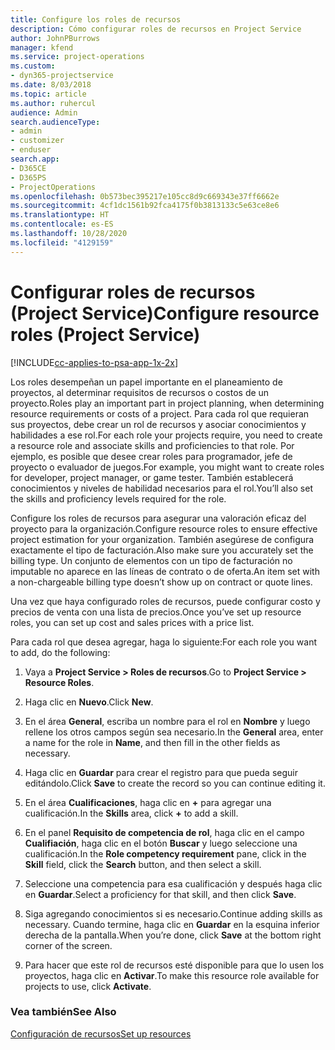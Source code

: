 ```yaml
---
title: Configure los roles de recursos
description: Cómo configurar roles de recursos en Project Service
author: JohnPBurrows
manager: kfend
ms.service: project-operations
ms.custom:
- dyn365-projectservice
ms.date: 8/03/2018
ms.topic: article
ms.author: ruhercul
audience: Admin
search.audienceType:
- admin
- customizer
- enduser
search.app:
- D365CE
- D365PS
- ProjectOperations
ms.openlocfilehash: 0b573bec395217e105cc8d9c669343e37ff6662e
ms.sourcegitcommit: 4cf1dc1561b92fca4175f0b3813133c5e63ce8e6
ms.translationtype: HT
ms.contentlocale: es-ES
ms.lasthandoff: 10/28/2020
ms.locfileid: "4129159"
---
```

# <a name="configure-resource-roles-project-service"></a><span data-ttu-id="44bc1-103">Configurar roles de recursos (Project Service)</span><span class="sxs-lookup"><span data-stu-id="44bc1-103">Configure resource roles (Project Service)</span></span>

[!INCLUDE[cc-applies-to-psa-app-1x-2x](../includes/cc-applies-to-psa-app-1x-2x.md)]

<span data-ttu-id="44bc1-104">Los roles desempeñan un papel importante en el planeamiento de proyectos, al determinar requisitos de recursos o costos de un proyecto.</span><span class="sxs-lookup"><span data-stu-id="44bc1-104">Roles play an important part in project planning, when determining resource requirements or costs of a project.</span></span> <span data-ttu-id="44bc1-105">Para cada rol que requieran sus proyectos, debe crear un rol de recursos y asociar conocimientos y habilidades a ese rol.</span><span class="sxs-lookup"><span data-stu-id="44bc1-105">For each role your projects require, you need to create a resource role and associate skills and proficiencies to that role.</span></span> <span data-ttu-id="44bc1-106">Por ejemplo, es posible que desee crear roles para programador, jefe de proyecto o evaluador de juegos.</span><span class="sxs-lookup"><span data-stu-id="44bc1-106">For example, you might want to create roles for developer, project manager, or game tester.</span></span> <span data-ttu-id="44bc1-107">También establecerá conocimientos y niveles de habilidad necesarios para el rol.</span><span class="sxs-lookup"><span data-stu-id="44bc1-107">You’ll also set the skills and proficiency levels required for the role.</span></span>  
  
 <span data-ttu-id="44bc1-108">Configure los roles de recursos para asegurar una valoración eficaz del proyecto para la organización.</span><span class="sxs-lookup"><span data-stu-id="44bc1-108">Configure resource roles to ensure effective project estimation for your organization.</span></span>  <span data-ttu-id="44bc1-109">También asegúrese de configura exactamente el tipo de facturación.</span><span class="sxs-lookup"><span data-stu-id="44bc1-109">Also make sure you accurately set the billing type.</span></span> <span data-ttu-id="44bc1-110">Un conjunto de elementos con un tipo de facturación no imputable no aparece en las líneas de contrato o de oferta.</span><span class="sxs-lookup"><span data-stu-id="44bc1-110">An item set with a non-chargeable billing type doesn’t show up on contract or quote lines.</span></span>  
  
 <span data-ttu-id="44bc1-111">Una vez que haya configurado roles de recursos, puede configurar costo y precios de venta con una lista de precios.</span><span class="sxs-lookup"><span data-stu-id="44bc1-111">Once you’ve set up resource roles, you can set up cost and sales prices with a price list.</span></span>  
  
 <span data-ttu-id="44bc1-112">Para cada rol que desea agregar, haga lo siguiente:</span><span class="sxs-lookup"><span data-stu-id="44bc1-112">For each role you want to add, do the following:</span></span>  
  
1.  <span data-ttu-id="44bc1-113">Vaya a **Project Service > Roles de recursos**.</span><span class="sxs-lookup"><span data-stu-id="44bc1-113">Go to **Project Service > Resource Roles**.</span></span>  
  
2.  <span data-ttu-id="44bc1-114">Haga clic en **Nuevo**.</span><span class="sxs-lookup"><span data-stu-id="44bc1-114">Click **New**.</span></span>  
  
3.  <span data-ttu-id="44bc1-115">En el área **General**, escriba un nombre para el rol en **Nombre** y luego rellene los otros campos según sea necesario.</span><span class="sxs-lookup"><span data-stu-id="44bc1-115">In the **General** area, enter a name for the role in **Name**, and then fill in the other fields as necessary.</span></span>  
  
4.  <span data-ttu-id="44bc1-116">Haga clic en **Guardar** para crear el registro para que pueda seguir editándolo.</span><span class="sxs-lookup"><span data-stu-id="44bc1-116">Click **Save** to create the record so you can continue editing it.</span></span>  
  
5.  <span data-ttu-id="44bc1-117">En el área **Cualificaciones**, haga clic en **+** para agregar una cualificación.</span><span class="sxs-lookup"><span data-stu-id="44bc1-117">In the **Skills** area, click **+** to add a skill.</span></span>  
  
6.  <span data-ttu-id="44bc1-118">En el panel **Requisito de competencia de rol**, haga clic en el campo **Cualifiación**, haga clic en el botón **Buscar** y luego seleccione una cualificación.</span><span class="sxs-lookup"><span data-stu-id="44bc1-118">In the **Role competency requirement** pane, click in the **Skill** field, click the **Search** button, and then select a skill.</span></span>  
  
7.  <span data-ttu-id="44bc1-119">Seleccione una competencia para esa cualificación y después haga clic en **Guardar**.</span><span class="sxs-lookup"><span data-stu-id="44bc1-119">Select a proficiency for that skill, and then click **Save**.</span></span>  
  
8.  <span data-ttu-id="44bc1-120">Siga agregando conocimientos si es necesario.</span><span class="sxs-lookup"><span data-stu-id="44bc1-120">Continue adding skills as necessary.</span></span> <span data-ttu-id="44bc1-121">Cuando termine, haga clic en **Guardar** en la esquina inferior derecha de la pantalla.</span><span class="sxs-lookup"><span data-stu-id="44bc1-121">When you’re done, click **Save** at the bottom right corner of the screen.</span></span>  
  
9. <span data-ttu-id="44bc1-122">Para hacer que este rol de recursos esté disponible para que lo usen los proyectos, haga clic en **Activar**.</span><span class="sxs-lookup"><span data-stu-id="44bc1-122">To make this resource role available for projects to use, click **Activate**.</span></span>  
  
### <a name="see-also"></a><span data-ttu-id="44bc1-123">Vea también</span><span class="sxs-lookup"><span data-stu-id="44bc1-123">See Also</span></span>  
 [<span data-ttu-id="44bc1-124">Configuración de recursos</span><span class="sxs-lookup"><span data-stu-id="44bc1-124">Set up resources</span></span>](../psa/set-up-resources.md)
